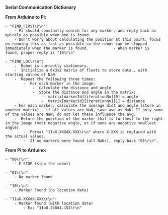 **Serial Communication Dictionary**

**From Arduino to Pi:**

    - "FIND_FIRST\r\n": 
        - Pi should constantly search for any marker, and reply back as quickly as possible when one is found. 
        - Don't worry about calculating the position at this point, focus on running this as fast as possible so the robot can be stopped immediately when the marker is found.           - When marker is found, proper reply is "10\r\n"

    - "FIND_LOC\r\n": 
        -  Robot is currently stationary.
        -  Initialize a 6x3x2 matrix of floats to store data , with starting values of NaN
        -  Repeat the following three times: 
            -  For each marker in the image:
                -  Calculate the distance and angle
                -  Store the distance and angle in the matrix: 
                    -  matrix[markerId][iterationNo][0] = angle
                    -  matrix[markerId][iterationNo][1] = distance
        - For each marker, calculate the average dist and angle (store in another matrix) - if all values are NaN, save avg as NaN. If only some of the values are NaN, do not let these influence the avg.  
        -  Return the position of the marker that is furthest to the right in the image (most negative angle, or if none are negative smallest angle)
            -  Format "11aX.XXXdX.XXX\r\n" where X.XXX is replaced with the actual values. 
            -  If no markers were found (all NaNs), reply back "01\r\n". 

**From Pi to Arduino:**

    - "00\r\n":
        - E-STOP (stop the robot)

    - "01\r\n":
        - No marker found
   
    - "10\r\n":
        - Marker Found (no location data)

    - "11aX.XXXdX.XXX\r\n":
        - Marker found (with location data)
            - Ex: "11a0.248d1.152\r\n"

